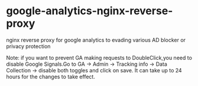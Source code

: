 # google-analytics-nginx-reverse-proxy
nginx reverse proxy for google analytics to evading various AD blocker or privacy protection

Note:
if you want to prevent GA making requests to DoubleClick,you need to disable Google Signals.Go to GA -> Admin -> Tracking info -> Data Collection -> disable both toggles and click on save. It can take up to 24 hours for the changes to take effect.